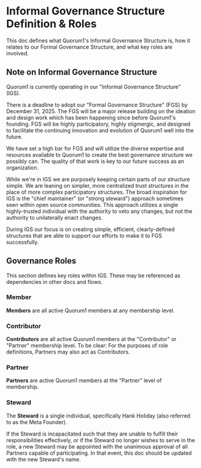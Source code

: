 # Informal Governance Structure Definition & Roles

This doc defines what Quorum1's Informal Governance Structure is, how it relates to our Formal Governance Structure, and what key roles are involved.

## Note on Informal Governance Structure

Quorum1 is currently operating in our "Informal Governance Structure" (IGS). 

There is a deadline to adopt our "Formal Governance Structure" (FGS) by December 31, 2025. The FGS will be a major release building on the ideation and design work which has been happening since before Quorum1's founding. FGS will be highly participatory, highly stigmergic, and designed to facilitate the continuing innovation and evolution of Quorum1 well into the future.

We have set a high bar for FGS and will utilize the diverse expertise and resources available to Quorum1 to create the best governance structure we possibly can. The quality of that work is key to our future success as an organization.

While we're in IGS we are purposely keeping certain parts of our structure simple. We are leaning on simpler, more centralized trust structures in the place of more complex participatory structures. The broad inspiration for IGS is the "chief maintainer" (or "strong steward") approach sometimes seen within open source communities. This approach utilizes a single highly-trusted individual with the authority to veto any changes, but not the authority to unilaterally enact changes.

During IGS our focus is on creating simple, efficient, clearly-defined structures that are able to support our efforts to make it to FGS successfully.

## Governance Roles

This section defines key roles within IGS. These may be referenced as dependencies in other docs and flows.

### Member

**Members** are all active Quorum1 members at any membership level.

### Contributor

**Contributors** are all active Quorum1 members at the "Contributor" or "Partner" membership level. To be clear: For the purposes of role definitions, Partners may also act as Contributors.

### Partner

**Partners** are active Quorum1 members at the "Partner" level of membership.

### Steward

The **Steward** is a single individual, specifically Hank Holiday (also referred to as the Meta Founder).

If the Steward is incapacitated such that they are unable to fulfill their responsibilities effectively, or if the Steward no longer wishes to serve in the role, a new Steward may be appointed with the unanimous approval of all Partners capable of participating. In that event, this doc should be updated with the new Steward's name.
